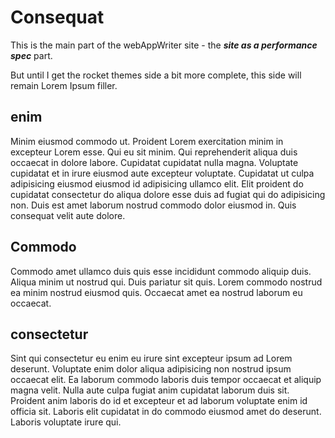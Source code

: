 # Consequat

This is the main part of the webAppWriter site - the _**site as a performance spec**_ part.

But until I get the rocket themes side a bit more complete, this side will remain Lorem Ipsum filler.

## enim

Minim eiusmod commodo ut. Proident Lorem exercitation minim in excepteur Lorem esse. Qui eu sit minim. Qui reprehenderit aliqua duis occaecat in dolore labore. Cupidatat cupidatat nulla magna. Voluptate cupidatat et in irure eiusmod aute excepteur voluptate. Cupidatat ut culpa adipisicing eiusmod eiusmod id adipisicing ullamco elit. Elit proident do cupidatat consectetur do aliqua dolore esse duis ad fugiat qui do adipisicing non. Duis est amet laborum nostrud commodo dolor eiusmod in. Quis consequat velit aute dolore.

## Commodo

Commodo amet ullamco duis quis esse incididunt commodo aliquip duis. Aliqua minim ut nostrud qui. Duis pariatur sit quis. Lorem commodo nostrud ea minim nostrud eiusmod quis. Occaecat amet ea nostrud laborum eu occaecat.

## consectetur

Sint qui consectetur eu enim eu irure sint excepteur ipsum ad Lorem deserunt. Voluptate enim dolor aliqua adipisicing non nostrud ipsum occaecat elit. Ea laborum commodo laboris duis tempor occaecat et aliquip magna velit. Nulla aute culpa fugiat anim cupidatat laborum duis sit. Proident anim laboris do id et excepteur et ad laborum voluptate enim id officia sit. Laboris elit cupidatat in do commodo eiusmod amet do deserunt. Laboris voluptate irure qui.